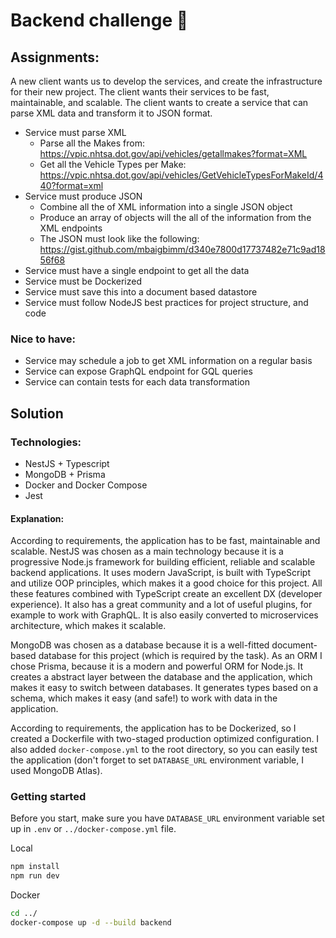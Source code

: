 # Backend challenge 💪

## Assignments:

A new client wants us to develop the services, and create the infrastructure for their new project. The client wants
their services to be fast, maintainable, and scalable. The client wants to create a service that can parse XML data and
transform it to JSON format.

- Service must parse XML
    - Parse all the Makes from: https://vpic.nhtsa.dot.gov/api/vehicles/getallmakes?format=XML
    - Get all the Vehicle Types per
      Make: https://vpic.nhtsa.dot.gov/api/vehicles/GetVehicleTypesForMakeId/440?format=xml
- Service must produce JSON
    - Combine all the of XML information into a single JSON object
    - Produce an array of objects will the all of the information from the XML endpoints
    - The JSON must look like the following: https://gist.github.com/mbaigbimm/d340e7800d17737482e71c9ad1856f68
- Service must have a single endpoint to get all the data
- Service must be Dockerized
- Service must save this into a document based datastore
- Service must follow NodeJS best practices for project structure, and code

### Nice to have:

- Service may schedule a job to get XML information on a regular basis
- Service can expose GraphQL endpoint for GQL queries
- Service can contain tests for each data transformation

## Solution

### Technologies:

- NestJS + Typescript
- MongoDB + Prisma
- Docker and Docker Compose
- Jest

#### Explanation:

According to requirements, the application has to be fast, maintainable and scalable. NestJS was chosen as a main
technology because it is a progressive Node.js framework for building efficient, reliable
and scalable backend applications. It uses modern JavaScript, is built with TypeScript and utilize OOP principles, which
makes it a good choice for this project. All these features combined with TypeScript create an excellent DX (developer
experience). It also has a great community and a lot of useful plugins, for example to work with GraphQL. It is also
easily converted to microservices architecture, which makes it scalable.

MongoDB was chosen as a database because it is a well-fitted document-based database for this project (which is required
by the task). As an ORM I chose Prisma, because it is a modern and powerful ORM for Node.js. It creates a abstract layer
between the database and the application, which makes it easy to switch between databases. It generates types based on a
schema, which makes it easy (and safe!) to work with data in the application.

According to requirements, the application has to be Dockerized, so I created a Dockerfile with two-staged production
optimized configuration. I also added `docker-compose.yml` to the root directory, so you can easily test the
application (don't forget to set `DATABASE_URL` environment variable, I used MongoDB Atlas).

### Getting started

Before you start, make sure you have `DATABASE_URL` environment variable set up in `.env` or `../docker-compose.yml`
file.

Local

```bash
npm install
npm run dev
```

Docker

```bash
cd ../
docker-compose up -d --build backend
```
